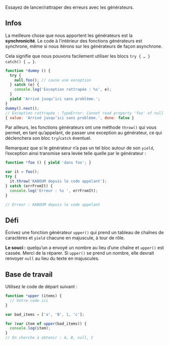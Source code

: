Essayez de lancer/rattraper des erreurs avec les générateurs.

## Infos

La meilleure chose que nous apportent les générateurs est la **synchronicité**.
Le code à l’intérieur des fonctions générateurs est synchrone, même si nous
itérons sur les générateurs de façon asynchrone.

Cela signifie que nous pouvons facilement utiliser les blocs `try { … } catch() { … }`.

```js
function *dummy () {
  try {
    null.foo(); // cause une exception
  } catch (e) {
    console.log('Exception rattrapée : %s', e);
  }
  yield 'Arrivé jusqu’ici sans problème.';
}
dummy().next();
// Exception rattrapée : TypeError: Cannot read property 'foo' of null
{ value: 'Arrivé jusqu’ici sans problème.', done: false }
```

Par ailleurs, les fonctions générateurs ont une méthode `throw()` qui vous
permet, en tant qu’appelant, de passer une exception au générateur, ce qui
déclenchera son bloc `try`/`catch` éventuel.

Remarquez que si le générateur n’a pas un tel bloc autour de son `yield`,
l’exception ainsi transmise sera levée telle quelle par le générateur :

```js
function *foo () { yield 'dans foo'; }

var it = foo();
try {
  it.throw('KABOUM depuis le code appelant');
} catch (errFromIt) {
  console.log('Erreur : %s ', errFromIt);
}

// Erreur : KABOUM depuis le code appelant
```

## Défi

Écrivez une fonction générateur `upper()` qui prend un tableau de chaînes
de caractères et `yield` chacune en majuscule, à tour de rôle.

**Le souci :** quelqu’un a envoyé un nombre au lieu d’une chaîne et `upper()`
est cassée.  Merci de la réparer.  Si `upper()` se prend un nombre, elle
devrait renvoyer `null` au lieu du texte en majuscules.

## Base de travail

Utilisez le code de départ suivant :

```js
function *upper (items) {
  // Votre code ici
}

var bad_items = ['a', 'B', 1, 'c'];

for (var item of upper(bad_items)) {
  console.log(item);
}
// On cherche à obtenir : A, B, null, C
```
